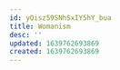 ```yaml
---
id: yQisz59SNhSxIY5hY_bua
title: Womanism
desc: ''
updated: 1639762693869
created: 1639762693869
---
```


